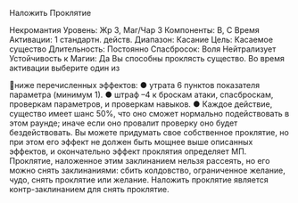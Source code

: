 
Наложить Проклятие

Некромантия
Уровень: Жр 3, Маг/Чар 3
Компоненты: В, С
Время Активации: 1 стандартн. действ.
Диапазон: Касание
Цель: Касаемое существо
Длительность: Постоянно
Спасбросок: Воля Нейтрализует
Устойчивость к Магии: Да
Вы способны проклясть существо. Во
время активации выберите один из

ниже перечисленных эффектов:
● утрата 6 пунктов показателя параметра (минимум 1).
● штраф –4 к броскам атаки, спасброскам, проверкам параметров, и
проверкам навыков.
● Каждое действие, существо имеет
шанс 50%, что оно сможет нормально
подействовать в этом раунде; иначе
если оно провалит проверку оно будет
бездействовать.
Вы можете придумать свое собственное проклятие, но при этом его
эффект не должен быть мощнее выше
описанных эффектов, и окончательно
эффект проклятия определяет МП.
Проклятие, наложенное этим заклинанием нельзя рассеять, но его можно
снять заклинаниями: сбить колдовство,
ограниченное желание, чудо, снять
проклятие или желание.
Наложить проклятие является
контр-заклинанием для снять проклятие.